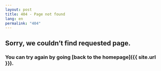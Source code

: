 ```yaml
---
layout: post
title: 404 - Page not found
lang: en
permalink: "404"
---
```



## Sorry, we couldn’t find requested page.
### You can try again by going [back to the homepage]({{ site.url }}).
